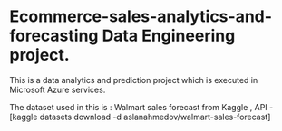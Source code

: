 # Ecommerce-sales-analytics-and-forecasting Data Engineering project.

This is a data analytics and prediction project which is executed in Microsoft Azure services. 

The dataset used in this is : Walmart sales forecast from Kaggle , API - [kaggle datasets download -d aslanahmedov/walmart-sales-forecast]
